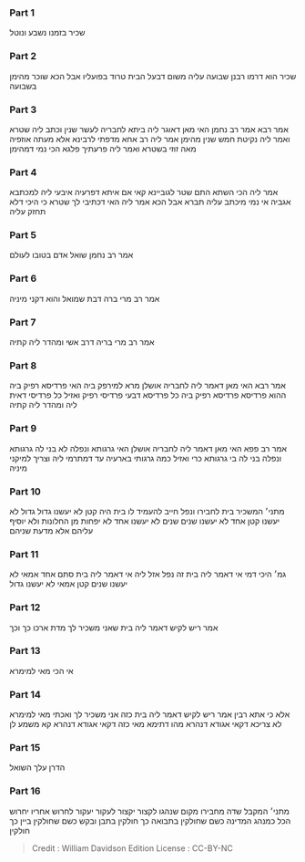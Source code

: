 
### Part 1
שכיר בזמנו נשבע ונוטל

### Part 2
שכיר הוא דרמו רבנן שבועה עליה משום דבעל הבית טרוד בפועליו אבל הכא שוכר מהימן בשבועה

### Part 3
אמר רבא אמר רב נחמן האי מאן דאוגר ליה ביתא לחבריה לעשר שנין וכתב ליה שטרא ואמר ליה נקיטת חמש שנין מהימן אמר ליה רב אחא מדפתי לרבינא אלא מעתה אוזפיה מאה זוזי בשטרא ואמר ליה פרעתיך פלגא הכי נמי דמהימן

### Part 4
אמר ליה הכי השתא התם שטר לגוביינא קאי אם איתא דפרעיה איבעי ליה למכתבא אגביה אי נמי מיכתב עליה תברא אבל הכא אמר ליה האי דכתיבי לך שטרא כי היכי דלא תחזק עליה

### Part 5
אמר רב נחמן שואל אדם בטובו לעולם

### Part 6
אמר רב מרי ברה דבת שמואל והוא דקני מיניה

### Part 7
אמר רב מרי בריה דרב אשי ומהדר ליה קתיה

### Part 8
אמר רבא האי מאן דאמר ליה לחבריה אושלן מרא למירפק ביה האי פרדיסא רפיק ביה ההוא פרדיסא פרדיסא רפיק ביה כל פרדיסא דבעי פרדיסי רפיק ואזיל כל פרדיסי דאית ליה ומהדר ליה קתיה

### Part 9
אמר רב פפא האי מאן דאמר ליה לחבריה אושלן האי גרגותא ונפלה לא בני לה גרגותא ונפלה בני לה בי גרגותא כרי ואזיל כמה גרגותי בארעיה עד דמתרמי ליה וצריך למיקני מיניה

### Part 10
מתני׳ המשכיר בית לחבירו ונפל חייב להעמיד לו בית היה קטן לא יעשנו גדול גדול לא יעשנו קטן אחד לא יעשנו שנים שנים לא יעשנו אחד לא יפחות מן החלונות ולא יוסיף עליהם אלא מדעת שניהם

### Part 11
גמ׳ היכי דמי אי דאמר ליה בית זה נפל אזל ליה אי דאמר ליה בית סתם אחד אמאי לא יעשנו שנים קטן אמאי לא יעשנו גדול

### Part 12
אמר ריש לקיש דאמר ליה בית שאני משכיר לך מדת ארכו כך וכך

### Part 13
אי הכי מאי למימרא

### Part 14
אלא כי אתא רבין אמר ריש לקיש דאמר ליה בית כזה אני משכיר לך ואכתי מאי למימרא לא צריכא דקאי אגודא דנהרא מהו דתימא מאי כזה דקאי אגודא דנהרא קא משמע לן

### Part 15
הדרן עלך השואל

### Part 16
מתני׳ המקבל שדה מחבירו מקום שנהגו לקצור יקצור לעקור יעקור לחרוש אחריו יחרוש הכל כמנהג המדינה כשם שחולקין בתבואה כך חולקין בתבן ובקש כשם שחולקין ביין כך חולקין

>Credit : William Davidson Edition
>License : CC-BY-NC